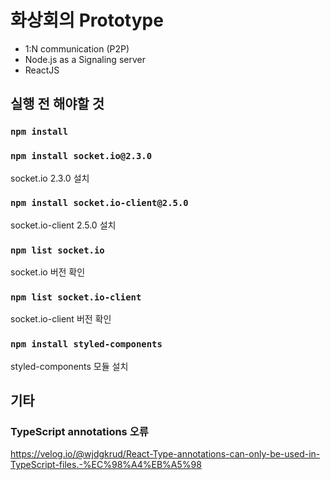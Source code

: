 # 화상회의 Prototype

- 1:N communication (P2P)
- Node.js as a Signaling server
- ReactJS

## 실행 전 해야할 것

### `npm install`

### `npm install socket.io@2.3.0`

socket.io 2.3.0 설치

### `npm install socket.io-client@2.5.0`

socket.io-client 2.5.0 설치

### `npm list socket.io`

socket.io 버전 확인

### `npm list socket.io-client`

socket.io-client 버전 확인

### `npm install styled-components`

styled-components 모듈 설치

## 기타

### TypeScript annotations 오류

https://velog.io/@wjdgkrud/React-Type-annotations-can-only-be-used-in-TypeScript-files.-%EC%98%A4%EB%A5%98
